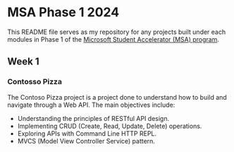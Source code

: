 # MSA Phase 1 2024 
This README file serves as my repository for any projects built under each modules in Phase 1 of the [Microsoft Student Accelerator (MSA) program](https://github.com/NZMSA/2024-Phase-1).

## Week 1
### Contosso Pizza
The Contoso Pizza project is a project done to understand how to build and navigate through a Web API. The main objectives include:

- Understanding the principles of RESTful API design.
- Implementing CRUD (Create, Read, Update, Delete) operations.
- Exploring APIs with Command Line HTTP REPL.
- MVCS (Model View Controller Service) pattern.
